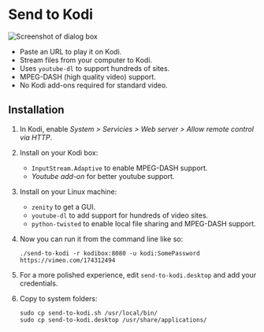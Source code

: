 # Send to Kodi

![Screenshot of dialog box](https://user-images.githubusercontent.com/7693838/119225728-d94f1000-bb05-11eb-9ff2-5a32d2974f55.png)

* Paste an URL to play it on Kodi.
* Stream files from your computer to Kodi.
* Uses `youtube-dl` to support hundreds of sites.
* MPEG-DASH (high quality video) support.
* No Kodi add-ons required for standard video.

## Installation

1. In Kodi, enable *System > Servicies > Web server > Allow remote control via HTTP*.

1. Install on your Kodi box:
   - `InputStream.Adaptive` to enable MPEG-DASH support.
   - *Youtube add-on* for better youtube support.

1. Install on your Linux machine:
   - `zenity` to get a GUI.
   - `youtube-dl` to add support for hundreds of video sites.   
   - `python-twisted` to enable local file sharing and MPEG-DASH support.

1. Now you can run it from the command line like so:

       ./send-to-kodi -r kodibox:8080 -u kodi:SomePassword https://vimeo.com/174312494
   
1. For a more polished experience, edit `send-to-kodi.desktop` and add your credentials.
   
1. Copy to system folders:
   
       sudo cp send-to-kodi.sh /usr/local/bin/
       sudo cp send-to-kodi.desktop /usr/share/applications/
